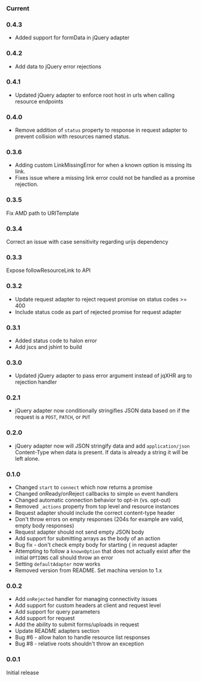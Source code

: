### Current

### 0.4.3
* Added support for formData in jQuery adapter

### 0.4.2

* Add data to jQuery error rejections

### 0.4.1
 * Updated jQuery adapter to enforce root host in urls when calling resource endpoints

### 0.4.0
 * Remove addition of `status` property to response in request adapter to prevent collision with resources named status.

### 0.3.6
* Adding custom LinkMissingError for when a known option is missing its link.
* Fixes issue where a missing link error could not be handled as a promise rejection.

### 0.3.5
Fix AMD path to URITemplate

### 0.3.4
Correct an issue with case sensitivity regarding urijs dependency

### 0.3.3
Expose followResourceLink to API

### 0.3.2
 * Update request adapter to reject request promise on status codes >= 400
 * Include status code as part of rejected promise for request adapter

### 0.3.1
 * Added status code to halon error
 * Add jscs and jshint to build

### 0.3.0
 * Updated jQuery adapter to pass error argument instead of jqXHR arg to rejection handler

### 0.2.1
 * jQuery adapter now conditionally stringifies JSON data based on if the request is a `POST`, `PATCH`, or `PUT`

### 0.2.0
 * jQuery adapter now will JSON stringify data and add `application/json` Content-Type when data is present. If data is already a string it will be left alone.

### 0.1.0
 * Changed `start` to `connect` which now returns a promise
 * Changed onReady/onReject callbacks to simple `on` event handlers
 * Changed automatic connection behavior to opt-in (vs. opt-out)
 * Removed `_actions` property from top level and resource instances
 * Request adapter should include the correct content-type header
 * Don't throw errors on empty responses (204s for example are valid, empty body responses)
 * Request adapter should not send empty JSON body
 * Add support for submitting arrays as the body of an action
 * Bug fix - don't check empty body for starting { in request adapter
 * Attempting to follow a `knownOption` that does not actually exist after the initial `OPTIONS` call should throw an error
 * Setting `defaultAdapter` now works
 * Removed version from README. Set machina version to 1.x


### 0.0.2
 * Add `onRejected` handler for managing connectivity issues
 * Add support for custom headers at client and request level
 * Add support for query parameters
 * Add support for request
 * Add the ability to submit forms/uploads in request
 * Update README adapters section
 * Bug #6 - allow halon to handle resource list responses
 * Bug #8 - relative roots shouldn't throw an exception

### 0.0.1
Initial release
